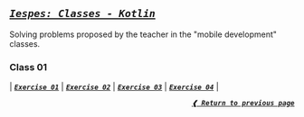 [previous]: ../

## [**_`Iespes: Classes - Kotlin`_**](#iespes-classes---kotlin)

Solving problems proposed by the teacher in the "mobile development" classes.

### **Class 01**

| [**_`Exercise 01`_**](./class01/ex01.kt)
| [**_`Exercise 02`_**](./class01/ex02.kt)
| [**_`Exercise 03`_**](./class01/ex03.kt)
| [**_`Exercise 04`_**](./class01/ex04.kt) |

<div align="right">

[**_`❰ Return to previous page`_**][previous]

</div>
